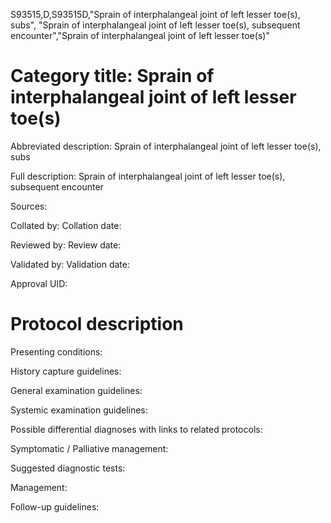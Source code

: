S93515,D,S93515D,"Sprain of interphalangeal joint of left lesser toe(s), subs", "Sprain of interphalangeal joint of left lesser toe(s), subsequent encounter","Sprain of interphalangeal joint of left lesser toe(s)"
# Category title: Sprain of interphalangeal joint of left lesser toe(s)

Abbreviated description: Sprain of interphalangeal joint of left lesser toe(s), subs

Full description: Sprain of interphalangeal joint of left lesser toe(s), subsequent encounter

Sources:

Collated by:
Collation date:

Reviewed by:
Review date:

Validated by:
Validation date:

Approval UID:

# Protocol description

Presenting conditions:

History capture guidelines:

General examination guidelines:

Systemic examination guidelines:

Possible differential diagnoses with links to related protocols:

Symptomatic / Palliative management:

Suggested diagnostic tests:

Management:

Follow-up guidelines:
